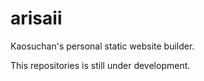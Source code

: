 # arisaii #

Kaosuchan's personal static website builder.

This repositories is still under development.
